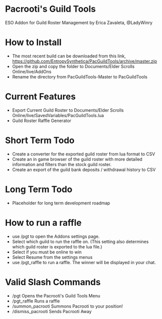 # Pacrooti's Guild Tools
ESO Addon for Guild Roster Management by Erica Zavaleta, @LadyWinry

# How to Install
* The most recent build can be downloaded from this link,  https://github.com/EntropySynthetica/PacGuildTools/archive/master.zip
* Open the zip and copy the folder to Documents/Elder Scrolls Online/live/AddOns
* Rename the directory from PacGuildTools-Master to PacGuildTools 

# Current Features
* Export Current Guild Roster to Documents/Elder Scrolls Online/live/SavedVariables/PacGuildTools.lua
* Guild Roster Raffle Generator

# Short Term Todo
* Create a converter for the exported guild roster from lua format to CSV
* Create an in game browser of the guild roster with more detailed information and filters than the stock guild roster.  
* Create an export of the guild bank deposits / withdrawal history to CSV

# Long Term Todo
* Placeholder for long term development roadmap

# How to run a raffle
* use /pgt to open the Addons settings page.  
* Select which guild to run the raffle on.  (This setting also determines which guild roster is exported to the lua file.)
* Select if you must be online to win
* Select Resume from the settings menus
* use /pgt_raffle to run a raffle.  The winner will be displayed in your chat.


# Valid Slash Commands
* /pgt               Opens the Pacrooti's Guild Tools Menu
* /pgt_raffle        Runs a raffle
* /summon_pacrooti   Summons Pacrooti to your position!
* /dismiss_pacrooti  Sends Pacrooti Away

